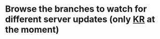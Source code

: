 # Browse the branches to watch for different server updates (only [KR](https://github.com/r1emu/IPFTracker/tree/KR) at the moment)
